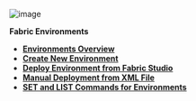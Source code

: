 ![image](/articles/images/welcome_to_wiki.png)



<strong>Fabric Environments<strong>
        

<ul>
        <li><a href="/articles/25_environments/01_environments_overview.md">Environments Overview</a></li>
        <li><a href="/articles/25_environments/02_create_new_environment.md">Create New Environment</a></li>
        <li><a href="/articles/25_environments/03_deploy_env_from_Fabric_Studio.md">Deploy Environment from Fabric Studio</a></li>
		<li><a href="/articles/25_environments/04_manual_deployment_from_XML_file.md">Manual Deployment from XML File</a></li>
		<li><a href="/articles/25_environments/05_set_and_list_commands.md">SET and LIST Commands for Environments</a></li>
</ul>










